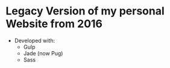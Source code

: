 # Legacy Version of my personal Website from 2016
* Developed with:
  * Gulp
  * Jade (now Pug)
  * Sass